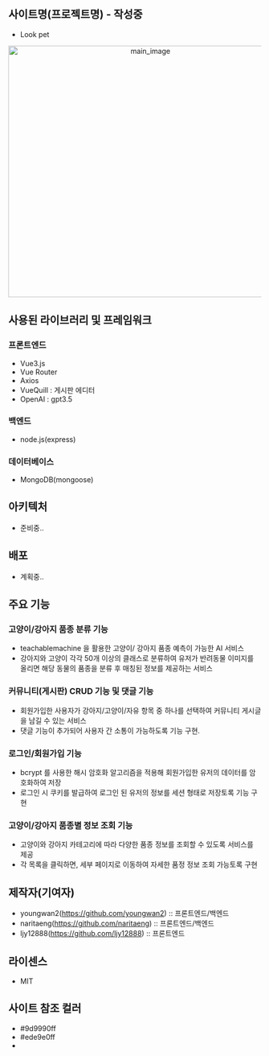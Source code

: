 ## 사이트명(프로젝트명) - 작성중
- Look pet

<p align="center">
<img src="https://github.com/youngwan2/lookpet_web_site/assets/107159871/5a8a29e0-fcdd-4ba9-83a0-3c836f2ff920)" alt="main_image" width="550" height="500" style="text-align:center">
</p>

## 사용된 라이브러리 및 프레임워크
### 프론트엔드
- Vue3.js
- Vue Router
- Axios
- VueQuill : 게시판 에디터
- OpenAI : gpt3.5

### 백엔드
- node.js(express)

### 데이터베이스
- MongoDB(mongoose)


## 아키텍처
- 준비중..

## 배포
- 계획중..

## 주요 기능
### 고양이/강아지 품종 분류 기능
- teachablemachine 을 활용한 고양이/ 강아지 품종 예측이 가능한 AI 서비스
- 강아지와 고양이 각각 50개 이상의 클래스로 분류하여 유저가 반려동물 이미지를 올리면 해당 동물의 품종을 분류 후 매칭된 정보를 제공하는 서비스
### 커뮤니티(게시판) CRUD 기능 및 댓글 기능
- 회원가입한 사용자가 강아지/고양이/자유 항목 중 하나를 선택하여 커뮤니티 게시글을 남길 수 있는 서비스
- 댓글 기능이 추가되어 사용자 간 소통이 가능하도록 기능 구현.
### 로그인/회원가입 기능
- bcrypt 를 사용한 해시 암호화 알고리즘을 적용해 회원가입한 유저의 데이터를 암호화하여 저장
- 로그인 시 쿠키를 발급하여 로그인 된 유저의 정보를 세션 형태로 저장토록 기능 구현
### 고양이/강아지 품종별 정보 조회 기능
- 고양이와 강아지 카테고리에 따라 다양한 품종 정보를 조회할 수 있도록 서비스를 제공
- 각 목록을 클릭하면, 세부 페이지로 이동하여 자세한 품정 정보 조회 가능토록 구현

## 제작자(기여자)
- youngwan2(https://github.com/youngwan2) :: 프론트엔드/백엔드
- naritaeng(https://github.com/naritaeng) :: 프론트엔드/백엔드
- ljy12888(https://github.com/ljy12888) :: 프론트엔드

## 라이센스
- MIT

## 사이트 참조 컬러
- #9d9990ff
- #ede9e0ff
- 
